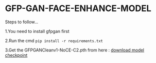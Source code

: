# GFP-GAN-FACE-ENHANCE-MODEL

Steps to follow...

1.You need to install gfpgan first

2.Run the cmd  `pip install -r requirements.txt`

3.Get the GFPGANCleanv1-NoCE-C2.pth from here : [download model checkpoint](https://drive.google.com/file/d/14kmWeQUk138ygbXtDjB5s6M2RSPVnu2m/view?usp=drive_link)
